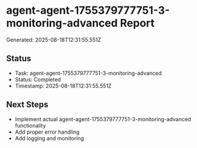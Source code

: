 # agent-agent-1755379777751-3-monitoring-advanced Report

Generated: 2025-08-18T12:31:55.551Z

## Status
- Task: agent-agent-1755379777751-3-monitoring-advanced
- Status: Completed
- Timestamp: 2025-08-18T12:31:55.551Z

## Next Steps
- Implement actual agent-agent-1755379777751-3-monitoring-advanced functionality
- Add proper error handling
- Add logging and monitoring
